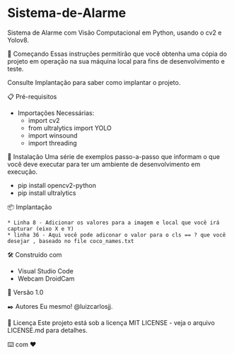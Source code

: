 # Sistema-de-Alarme
Sistema de Alarme com Visão Computacional em Python, usando o cv2 e Yolov8.

🚀 Começando
Essas instruções permitirão que você obtenha uma cópia do projeto em operação na sua máquina local para fins de desenvolvimento e teste.

Consulte Implantação para saber como implantar o projeto.

📋 Pré-requisitos
* Importações Necessárias:
    - import cv2 
    - from ultralytics import YOLO
    - import winsound
    - import threading

🔧 Instalação
Uma série de exemplos passo-a-passo que informam o que você deve executar para ter um ambiente de desenvolvimento em execução.

 - pip install opencv2-python
 - pip install ultralytics


📦 Implantação

    * Linha 8 - Adicionar os valores para a imagem e local que você irá capturar (eixo X e Y)
    * linha 36 - Aqui você pode adiconar o valor para o cls == ? que você desejar , baseado no file coco_names.txt


🛠️ Construído com

* Visual Studio Code
* Webcam DroidCam

📌 Versão
1.0 


✒️ Autores
Eu mesmo! @luizcarlosjj.


📄 Licença
Este projeto está sob a licença MIT LICENSE - veja o arquivo LICENSE.md para detalhes.


⌨️ com ❤️